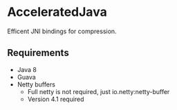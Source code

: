 AcceleratedJava
===============
Efficent JNI bindings for compression.

## Requirements
- Java 8
- Guava
- Netty buffers
  - Full netty is not required, just io.netty:netty-buffer
  - Version 4.1 required
